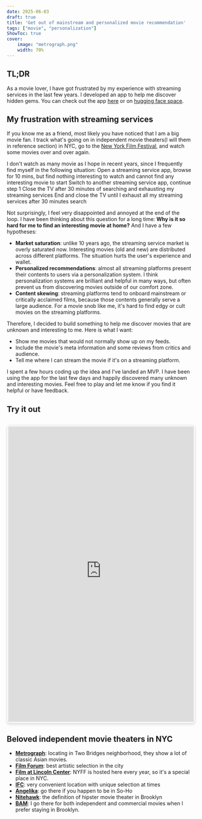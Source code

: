 ```yaml
---
date: 2025-06-03
draft: true
title: 'Get out of mainstream and personalized movie recommendation'
tags: ["movie", "personalization"]
ShowToc: true
cover:
    image: "metrograph.png"
    width: 70%
---
```

## TL;DR
As a movie lover, I have got frustrated by my experience with streaming services in the last few years. I developed an app to help me discover hidden gems. You can check out the app [here](#try-it-out) or on [hugging face space](https://huggingface.co/spaces/gytcrt/random-movie-hf).

## My frustration with streaming services
If you know me as a friend, most likely you have noticed that I am a big movie fan. I track what's going on in independent movie theaters(I will them in reference section) in NYC, go to the [New York Film Festival](https://www.filmlinc.org/about-us/new-york-film-festival/), and watch some movies over and over again. 

I don't watch as many movie as I hope in recent years, since I frequently find myself in the following situation: 
Open a streaming service app, browse for 10 mins, but find nothing interesting to watch and cannot find any interesting movie to start
Switch to another streaming service app, continue step 1
Close the TV after 30 minutes of searching and exhausting my streaming services End and close the TV until I exhaust all my streaming services after 30 minutes search

Not surprisingly, I feel very disappointed and annoyed at the end of the loop. I have been thinking about this question for a long time: **Why is it so hard for me to find an interesting movie at home?** And I have a few hypotheses:
- **Market saturation**: unlike 10 years ago, the streaming service market is overly saturated now. Interesting movies (old and new) are distributed across different platforms. The situation hurts the user's experience and wallet.
- **Personalized recommendations**: almost all streaming platforms present their contents to users via a personalization system. I think personalization systems are brilliant and helpful in many ways, but often prevent us from discovering movies outside of our comfort zone. 
- **Content skewing**: streaming platforms tend to onboard mainstream or critically acclaimed films, because those contents generally serve a large audience. For a movie snob like me, it's hard to find edgy or cult movies on the streaming platforms.  

Therefore, I decided to build something to help me discover movies that are unknown and interesting to me. Here is what I want:
- Show me movies that would not normally show up on my feeds.
- Include the movie's meta information and some reviews from critics and audience.
- Tell me where I can stream the movie if it's on a streaming platform.

I spent a few hours coding up the idea and I've landed an MVP. I have been using the app for the last few days and happily discovered many unknown and interesting movies. Feel free to play and let me know if you find it helpful or have feedback.

## Try it out
<div class="gradio-embed-container">
<iframe
	src="https://gytcrt-random-movie-hf.hf.space"
	frameborder="0"
	width="100%"
	height="800"
></iframe>
</div>

<style>
  .gradio-embed-container {
    width: 100%;
    margin: 30px 0;
    border: 1px solid #ddd;
    border-radius: 8px;
    overflow: hidden;
    box-shadow: 0 4px 6px rgba(0, 0, 0, 0.1);
    padding: 3px;
  }
  
  .gradio-embed-container iframe {
    width: 100%;
    border: none;
    display: block;
  }
</style>

## Beloved independent movie theaters in NYC
- [**Metrograph**](https://metrograph.com/): locating in Two Bridges neighborhood, they show a lot of classic Asian movies.
- [**Film Forum**](https://filmforum.org): best artistic selection in the city
- [**Film at Lincoln Center**](https://www.filmlinc.org/): NYFF is hosted here every year, so it's a special place in NYC.
- [**IFC**](https://www.ifccenter.com/): very convenient location with unique selection at times
- [**Angelika**](https://angelikafilmcenter.com/nyc): go there if you happen to be in So-Ho
- [**Nitehawk**](https://nitehawkcinema.com/): the definition of hipster movie theater in Brooklyn
- [**BAM**](https://www.bam.org/): I go there for both independent and commercial movies when I prefer staying in Brooklyn. 